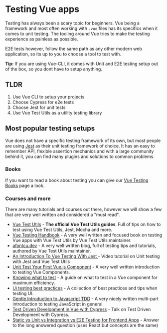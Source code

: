 # Testing Vue apps

Testing has always been a scary topic for beginners. Vue being a framework and most often working with `.vue` files has its specifics when it comes to unit testing. The tooling around Vue tries to make the testing experience as painless as possible.

E2E tests however, follow the same path as any other modern web application, so its up to you to choose a tool to test with.

**Tip:** If you are using Vue-CLI, it comes with Unit and E2E testing setup out of the box, so you dont have to setup anything.

## TLDR

1. Use Vue CLI to setup your projects
2. Choose Cypress for e2e tests
3. Choose Jest for unit tests
4. Use Vue Test Utils as a utility testing library

## Most popular testing setups

Vue does not have a specific testing framework of its own, but most people are using [Jest](../guide/ecosystem/jestjs.io) as their unit testing framework of choice. It has an easy to remember API, flexible assertion mechanics and with a large community behind it, you can find many plugins and solutions to common problems.

### Books

If you want to read a book about testing you can give our [Vue Testing Books](../learning/books.md#testing) page a look.

### Courses and more

There are many tutorials and courses out there, however we will show a few that are very well written and considered a "must read".

* [Vue Test Utils](https://vue-test-utils.vuejs.org/guides/) - **The official Vue Test Utils guides**. Full of tips on how to test using Vue Test Utils, Jest, Mocha and more.
* [Vue Testing Handbook](https://lmiller1990.github.io/vue-testing-handbook/) - A very well written and focused book on testing Vue apps with Vue Test Utils by Vue Test Utils maintainer.
* [afontcu.dev](https://afontcu.dev/) - A very well written blog, full of testing tips and tutorials, authored by Vue Test Utils maintainer.
* [An Introduction To Vue Testing With Jest ](https://www.youtube.com/watch?v=Fbo4pttBZ9k)- Video tutorial on Unit testing with Jest and Vue Test Utils
* [Unit Test Your First Vue.js Component](https://frontstuff.io/unit-test-your-first-vuejs-component) - A very well written introduction to testing Vue Components.
* [Knowing what to test](https://vuejsdevelopers.com/2019/08/26/vue-what-to-unit-test-components/) - A guide on what to test in a Vue component for maximum efficiency.
* [Ui testing best practices](https://github.com/NoriSte/ui-testing-best-practices) - A collection of best practices and tips when testing UI.
* [Gentle Introduction to Javascript TDD](https://jrsinclair.com/articles/2016/gentle-introduction-to-javascript-tdd-intro/) - A very nicely written multi-part introduction to testing JavaScript in general
* [Test Driven Development in Vue with Cypress](https://www.youtube.com/watch?v=MU7K\_V6rFjM) - Talk on Test Driven Development with Cypress.
* [Static vs Unit vs Integration vs E2E Testing for Frontend Apps](https://kentcdodds.com/blog/unit-vs-integration-vs-e2e-tests/) - Answer to the long answered question (uses React but concepts are the same)
